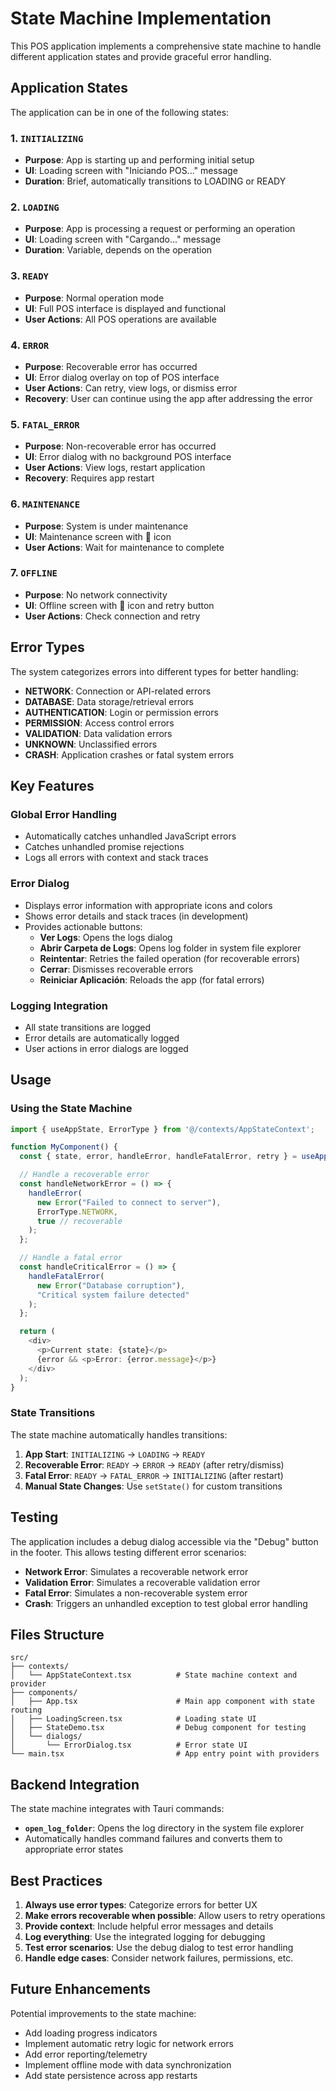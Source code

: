 # State Machine Implementation

This POS application implements a comprehensive state machine to handle different application states and provide graceful error handling.

## Application States

The application can be in one of the following states:

### 1. `INITIALIZING`

- **Purpose**: App is starting up and performing initial setup
- **UI**: Loading screen with "Iniciando POS..." message
- **Duration**: Brief, automatically transitions to LOADING or READY

### 2. `LOADING`

- **Purpose**: App is processing a request or performing an operation
- **UI**: Loading screen with "Cargando..." message
- **Duration**: Variable, depends on the operation

### 3. `READY`

- **Purpose**: Normal operation mode
- **UI**: Full POS interface is displayed and functional
- **User Actions**: All POS operations are available

### 4. `ERROR`

- **Purpose**: Recoverable error has occurred
- **UI**: Error dialog overlay on top of POS interface
- **User Actions**: Can retry, view logs, or dismiss error
- **Recovery**: User can continue using the app after addressing the error

### 5. `FATAL_ERROR`

- **Purpose**: Non-recoverable error has occurred
- **UI**: Error dialog with no background POS interface
- **User Actions**: View logs, restart application
- **Recovery**: Requires app restart

### 6. `MAINTENANCE`

- **Purpose**: System is under maintenance
- **UI**: Maintenance screen with 🔧 icon
- **User Actions**: Wait for maintenance to complete

### 7. `OFFLINE`

- **Purpose**: No network connectivity
- **UI**: Offline screen with 📶 icon and retry button
- **User Actions**: Check connection and retry

## Error Types

The system categorizes errors into different types for better handling:

- **NETWORK**: Connection or API-related errors
- **DATABASE**: Data storage/retrieval errors
- **AUTHENTICATION**: Login or permission errors
- **PERMISSION**: Access control errors
- **VALIDATION**: Data validation errors
- **UNKNOWN**: Unclassified errors
- **CRASH**: Application crashes or fatal system errors

## Key Features

### Global Error Handling

- Automatically catches unhandled JavaScript errors
- Catches unhandled promise rejections
- Logs all errors with context and stack traces

### Error Dialog

- Displays error information with appropriate icons and colors
- Shows error details and stack traces (in development)
- Provides actionable buttons:
  - **Ver Logs**: Opens the logs dialog
  - **Abrir Carpeta de Logs**: Opens log folder in system file explorer
  - **Reintentar**: Retries the failed operation (for recoverable errors)
  - **Cerrar**: Dismisses recoverable errors
  - **Reiniciar Aplicación**: Reloads the app (for fatal errors)

### Logging Integration

- All state transitions are logged
- Error details are automatically logged
- User actions in error dialogs are logged

## Usage

### Using the State Machine

```typescript
import { useAppState, ErrorType } from '@/contexts/AppStateContext';

function MyComponent() {
  const { state, error, handleError, handleFatalError, retry } = useAppState();

  // Handle a recoverable error
  const handleNetworkError = () => {
    handleError(
      new Error("Failed to connect to server"),
      ErrorType.NETWORK,
      true // recoverable
    );
  };

  // Handle a fatal error
  const handleCriticalError = () => {
    handleFatalError(
      new Error("Database corruption"),
      "Critical system failure detected"
    );
  };

  return (
    <div>
      <p>Current state: {state}</p>
      {error && <p>Error: {error.message}</p>}
    </div>
  );
}
```

### State Transitions

The state machine automatically handles transitions:

1. **App Start**: `INITIALIZING` → `LOADING` → `READY`
2. **Recoverable Error**: `READY` → `ERROR` → `READY` (after retry/dismiss)
3. **Fatal Error**: `READY` → `FATAL_ERROR` → `INITIALIZING` (after restart)
4. **Manual State Changes**: Use `setState()` for custom transitions

## Testing

The application includes a debug dialog accessible via the "Debug" button in the footer. This allows testing different error scenarios:

- **Network Error**: Simulates a recoverable network error
- **Validation Error**: Simulates a recoverable validation error  
- **Fatal Error**: Simulates a non-recoverable system error
- **Crash**: Triggers an unhandled exception to test global error handling

## Files Structure

```
src/
├── contexts/
│   └── AppStateContext.tsx          # State machine context and provider
├── components/
│   ├── App.tsx                      # Main app component with state routing
│   ├── LoadingScreen.tsx            # Loading state UI
│   ├── StateDemo.tsx                # Debug component for testing
│   └── dialogs/
│       └── ErrorDialog.tsx          # Error state UI
└── main.tsx                         # App entry point with providers
```

## Backend Integration

The state machine integrates with Tauri commands:

- **`open_log_folder`**: Opens the log directory in the system file explorer
- Automatically handles command failures and converts them to appropriate error states

## Best Practices

1. **Always use error types**: Categorize errors for better UX
2. **Make errors recoverable when possible**: Allow users to retry operations
3. **Provide context**: Include helpful error messages and details
4. **Log everything**: Use the integrated logging for debugging
5. **Test error scenarios**: Use the debug dialog to test error handling
6. **Handle edge cases**: Consider network failures, permissions, etc.

## Future Enhancements

Potential improvements to the state machine:

- Add loading progress indicators
- Implement automatic retry logic for network errors
- Add error reporting/telemetry
- Implement offline mode with data synchronization
- Add state persistence across app restarts
